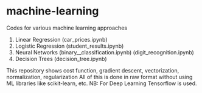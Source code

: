 # machine-learning
Codes for various machine learning approaches
1. Linear Regression (car_prices.ipynb)
2. Logistic Regression (student_results.ipynb)
3. Neural Networks (binary__classification.ipynb)
(digit_recognition.ipynb)
4. Decision Trees (decision_tree.ipynb)

This repository shows cost function, gradient descent, vectorization, normalization, regularization
All of this is done in raw format without using ML libraries like scikit-learn, etc.
NB: For Deep Learning Tensorflow is used.
